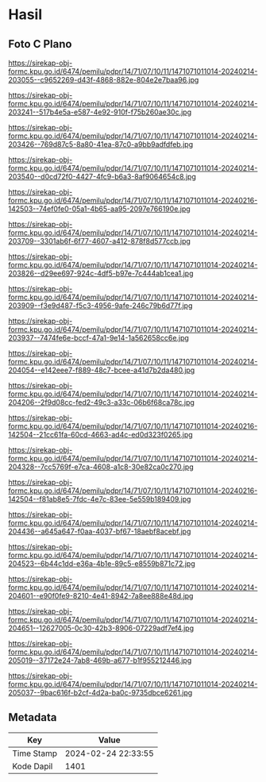 # Hasil

## Foto C Plano

https://sirekap-obj-formc.kpu.go.id/6474/pemilu/pdpr/14/71/07/10/11/1471071011014-20240214-203055--c9652269-d43f-4868-882e-804e2e7baa96.jpg

https://sirekap-obj-formc.kpu.go.id/6474/pemilu/pdpr/14/71/07/10/11/1471071011014-20240214-203241--517b4e5a-e587-4e92-910f-f75b260ae30c.jpg

https://sirekap-obj-formc.kpu.go.id/6474/pemilu/pdpr/14/71/07/10/11/1471071011014-20240214-203426--769d87c5-8a80-41ea-87c0-a9bb9adfdfeb.jpg

https://sirekap-obj-formc.kpu.go.id/6474/pemilu/pdpr/14/71/07/10/11/1471071011014-20240214-203540--d0cd72f0-4427-4fc9-b6a3-8af9064654c8.jpg

https://sirekap-obj-formc.kpu.go.id/6474/pemilu/pdpr/14/71/07/10/11/1471071011014-20240216-142503--74ef0fe0-05a1-4b65-aa95-2097e766190e.jpg

https://sirekap-obj-formc.kpu.go.id/6474/pemilu/pdpr/14/71/07/10/11/1471071011014-20240214-203709--3301ab6f-6f77-4607-a412-878f8d577ccb.jpg

https://sirekap-obj-formc.kpu.go.id/6474/pemilu/pdpr/14/71/07/10/11/1471071011014-20240214-203826--d29ee697-924c-4df5-b97e-7c444ab1cea1.jpg

https://sirekap-obj-formc.kpu.go.id/6474/pemilu/pdpr/14/71/07/10/11/1471071011014-20240214-203909--f3e9d487-f5c3-4956-9afe-246c79b6d77f.jpg

https://sirekap-obj-formc.kpu.go.id/6474/pemilu/pdpr/14/71/07/10/11/1471071011014-20240214-203937--7474fe6e-bccf-47a1-9e14-1a562658cc6e.jpg

https://sirekap-obj-formc.kpu.go.id/6474/pemilu/pdpr/14/71/07/10/11/1471071011014-20240214-204054--e142eee7-f889-48c7-bcee-a41d7b2da480.jpg

https://sirekap-obj-formc.kpu.go.id/6474/pemilu/pdpr/14/71/07/10/11/1471071011014-20240214-204206--2f9d08cc-fed2-49c3-a33c-06b6f68ca78c.jpg

https://sirekap-obj-formc.kpu.go.id/6474/pemilu/pdpr/14/71/07/10/11/1471071011014-20240216-142504--21cc61fa-60cd-4663-ad4c-ed0d323f0265.jpg

https://sirekap-obj-formc.kpu.go.id/6474/pemilu/pdpr/14/71/07/10/11/1471071011014-20240214-204328--7cc5769f-e7ca-4608-a1c8-30e82ca0c270.jpg

https://sirekap-obj-formc.kpu.go.id/6474/pemilu/pdpr/14/71/07/10/11/1471071011014-20240216-142504--f81ab8e5-7fdc-4e7c-83ee-5e559b189409.jpg

https://sirekap-obj-formc.kpu.go.id/6474/pemilu/pdpr/14/71/07/10/11/1471071011014-20240214-204436--a645a647-f0aa-4037-bf67-18aebf8acebf.jpg

https://sirekap-obj-formc.kpu.go.id/6474/pemilu/pdpr/14/71/07/10/11/1471071011014-20240214-204523--6b44c1dd-e36a-4b1e-89c5-e8559b871c72.jpg

https://sirekap-obj-formc.kpu.go.id/6474/pemilu/pdpr/14/71/07/10/11/1471071011014-20240214-204601--e90f0fe9-8210-4e41-8942-7a8ee888e48d.jpg

https://sirekap-obj-formc.kpu.go.id/6474/pemilu/pdpr/14/71/07/10/11/1471071011014-20240214-204651--12627005-0c30-42b3-8906-07229adf7ef4.jpg

https://sirekap-obj-formc.kpu.go.id/6474/pemilu/pdpr/14/71/07/10/11/1471071011014-20240214-205019--37172e24-7ab8-469b-a677-b1f955212446.jpg

https://sirekap-obj-formc.kpu.go.id/6474/pemilu/pdpr/14/71/07/10/11/1471071011014-20240214-205037--9bac616f-b2cf-4d2a-ba0c-9735dbce6261.jpg


## Metadata

| Key        | Value               |
| ---------- | ------------------- |
| Time Stamp | 2024-02-24 22:33:55 |
| Kode Dapil | 1401                |



